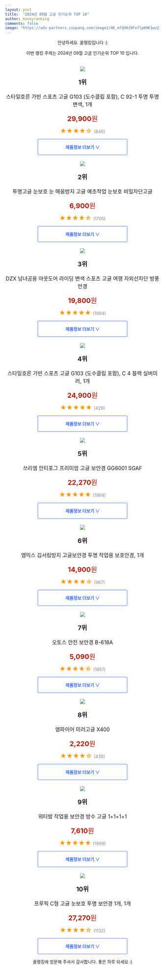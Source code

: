 ```yaml
---
layout: post
title:  "2024년 09월 고글 인기순위 TOP 10"
author: honeyranking
comments: false
image: "https://ads-partners.coupang.com/image1/HE_mfQ9019Fe7lpKHK1wu2j5NDrPeZxXcsXT32SfcEG2lGaj_77jsqXnNnjd7eCDdP4DgaMdXbmUVriKN57geOLEkG33_dEPsrq5lrkEyexx8KinTB68lPNXhnrNTv_viXJ3SEtr5h2NzYLZfsg2L9N9nYEZjFbKGN4GX3XTsNkLBU1Qr3hNA4KrsSOCDKKwxciNVGZpeEwxmUoM-tmmtcg6ques5aGvjP3BXC0aU45oAVNWh_lW7Xg_CnZGgfeCFOQVnBt6y3q0bDbPRtIm9QL9AyJXtwmkd1vqTKKZJhkVdO4llNq_R8vyBH9lyjQ-"
---
```

<p style="text-align: center;">안녕하세요. 꿀랭킹입니다 :)</p>
<p style="text-align: center;">이번 랭킹 주제는 2024년 09월 고글 인기순위 TOP 10 입니다.</p><center><img src="https://ads-partners.coupang.com/image1/HE_mfQ9019Fe7lpKHK1wu2j5NDrPeZxXcsXT32SfcEG2lGaj_77jsqXnNnjd7eCDdP4DgaMdXbmUVriKN57geOLEkG33_dEPsrq5lrkEyexx8KinTB68lPNXhnrNTv_viXJ3SEtr5h2NzYLZfsg2L9N9nYEZjFbKGN4GX3XTsNkLBU1Qr3hNA4KrsSOCDKKwxciNVGZpeEwxmUoM-tmmtcg6ques5aGvjP3BXC0aU45oAVNWh_lW7Xg_CnZGgfeCFOQVnBt6y3q0bDbPRtIm9QL9AyJXtwmkd1vqTKKZJhkVdO4llNq_R8vyBH9lyjQ-" style="margin-top:20px" /></center><p style="text-align: center; font-size: 20px"><b>1위</b></p><p style="text-align: center; font-size: 17px">스타일호른 가빈 스포츠 고글 G103 (도수클립 포함), C 92-1 투명 투명변색, 1개</p><p style="text-align: center;"><span style="color: #b61800; font-size: 22px;"><b>29,900</b>원</span></p><p style="text-align: center;"><span style="color: #ff9600; font-size: 20px;">★★★★☆ </span><span style="color: #878787;">(846)</span></p><center><a href="https://link.coupang.com/re/AFFSDP?lptag=AF3899140&subid=honeyrank&pageKey=7908240954&itemId=21693429948&vendorItemId=88899144290&traceid=V0-153-4e2d8283bc575d3b&clickBeacon=399de9f0-76a0-11ef-a19e-64293a0f33cc%7E3&requestid=20240920010000439014723186&token=31850C%7CMIXED"><div style="font-size: 14px; display: inline-block; padding: 15px 90px; color: #346aff; border-radius: 2px; border: 1px solid #346aff; cursor: pointer;"><b>제품정보 더보기 &or;</b></div></a></center><center><img src="https://ads-partners.coupang.com/image1/jM984bq9HyXb__aujE6BtardP-0DVA-M8ATgW6phat33UgzAVBVd1mBymbfmbAdC9oUHbk8oWZo_JuCimgJXJT8VEM-YmMuX_2ESrNvGgb1yQ3glXcia8XLaRxX3x0X5ZaLFuqHnKv9JRl93n-o-pLgDR3QBOFjFA4ooWYbwoslxhjaNw0xAB3tDhudTyyeQJ4U6YSfhTWz1cS4OuH75q05i2BwnNzMu1o64p5pMFM8l6f3Ud_I2yo2HOySISan1EiN-QTpXxNhyxdHfuYDoL8BKB3nGMpLWm9fgzjxFjF22gKpkOWlTiL538Q==" style="margin-top:20px" /></center><p style="text-align: center; font-size: 20px"><b>2위</b></p><p style="text-align: center; font-size: 17px">투명고글  눈보호 눈 매움방지 고글 예초작업 눈보호 비밀차단고글</p><p style="text-align: center;"><span style="color: #b61800; font-size: 22px;"><b>6,900</b>원</span></p><p style="text-align: center;"><span style="color: #ff9600; font-size: 20px;">★★★★☆ </span><span style="color: #878787;">(1705)</span></p><center><a href="https://link.coupang.com/re/AFFSDP?lptag=AF3899140&subid=honeyrank&pageKey=7567711845&itemId=19951186881&vendorItemId=86263495424&traceid=V0-153-1b53d496f3832d29&requestid=20240920010000439014723186&token=31850C%7CMIXED"><div style="font-size: 14px; display: inline-block; padding: 15px 90px; color: #346aff; border-radius: 2px; border: 1px solid #346aff; cursor: pointer;"><b>제품정보 더보기 &or;</b></div></a></center><center><img src="https://ads-partners.coupang.com/image1/exnksmA4XUBBnwtse_WcjFq9v-rwVZLEiL2ixjNUGRsi4l40snFeAyi3TfXtZ5D4yXhRxcQgu9MjJBtuTGzW85LXfbrVwhgfsAM2cANIuYAgCkUOYJByxSve86htX_3KFLGQnBq-0eobetrQ-qn8ZfPAiBKuqvpaChLrOYL2O33nqRR5Gjy0CNL8hibT7F1bO2MPA4FY1-xuNsLkaUjWLjdLpAkjkr-beg-eSFYaU7Y3LJtoCV7iHSKoPxwsjDLPRh9rrPfLG_uXE8FXtLhr4M2mOximGOluTL6OGQoG-dCck2q3QrTg5z0=" style="margin-top:20px" /></center><p style="text-align: center; font-size: 20px"><b>3위</b></p><p style="text-align: center; font-size: 17px">DZX 남녀공용 아웃도어 라이딩 변색 스포츠 고글 여행 자외선차단 방풍 안경</p><p style="text-align: center;"><span style="color: #b61800; font-size: 22px;"><b>19,800</b>원</span></p><p style="text-align: center;"><span style="color: #ff9600; font-size: 20px;">★★★★★ </span><span style="color: #878787;">(1994)</span></p><center><a href="https://link.coupang.com/re/AFFSDP?lptag=AF3899140&subid=honeyrank&pageKey=8220728696&itemId=23627052215&vendorItemId=90665297283&traceid=V0-153-fc896c1c49d15c05&requestid=20240920010000439014723186&token=31850C%7CMIXED"><div style="font-size: 14px; display: inline-block; padding: 15px 90px; color: #346aff; border-radius: 2px; border: 1px solid #346aff; cursor: pointer;"><b>제품정보 더보기 &or;</b></div></a></center><center><img src="https://ads-partners.coupang.com/image1/DJ_jLOSU-8P80A8LDAvSLGdvOKe_s2TBqivx6Gm-sTKdRNIVBJfo1CR7i3yKsnUkHBm2wpoVEgU2cQqsP1b5hj7y4gYOU9z1jIQ6a2Apapk1qZpKiIEXsxeOMwNq0QXJHPllj3P8z0kj9v9oFDZRlWZ4OeCZOPJTxOfRKEvP6xZogdEtGyptpqtj-_fJfzeNYJRSqXkXkD8wvmwb65kKg7rw1OgagW8B6eRoXXia2hvDwPGMQc8Mht1grtk1pKqbfJmI0lCbGYEbXx1e4PmRxbvhLLBKvVs0WxmXFBpVOrq4ShbNjduQnUDaGZMK3Q==" style="margin-top:20px" /></center><p style="text-align: center; font-size: 20px"><b>4위</b></p><p style="text-align: center; font-size: 17px">스타일호른 가빈 스포츠 고글 G103 (도수클립 포함), C 4 블랙 실버미러, 1개</p><p style="text-align: center;"><span style="color: #b61800; font-size: 22px;"><b>24,900</b>원</span></p><p style="text-align: center;"><span style="color: #ff9600; font-size: 20px;">★★★★★ </span><span style="color: #878787;">(429)</span></p><center><a href="https://link.coupang.com/re/AFFSDP?lptag=AF3899140&subid=honeyrank&pageKey=7908240954&itemId=21693429940&vendorItemId=88899144276&traceid=V0-153-4e2d8283bc575d3b&clickBeacon=399de9f0-76a0-11ef-b28b-7573191758d3%7E3&requestid=20240920010000439014723186&token=31850C%7CMIXED"><div style="font-size: 14px; display: inline-block; padding: 15px 90px; color: #346aff; border-radius: 2px; border: 1px solid #346aff; cursor: pointer;"><b>제품정보 더보기 &or;</b></div></a></center><center><img src="https://ads-partners.coupang.com/image1/dXx7ncM-e2G6pJnvdWnWCTyKu7JPpIViWVYKq-wNFRMeAgiRkiVufvR-k0ZxgizzP4jWp7JzndUJkd8eNRd1mKec6Pz1o8NCq-8-BLz0darD6mJQujVxTAF7WY5k7EJUUDAd3a12xBnkVBzJiv3vpaYQCfZJ0GXsiJG1rW9m4d9XyacClQ40YLnHsP_htzCsH1IWboytAq4iTR9UrjO4fZkFzUcqJ5hTzkrguIneG9XPimpIeBOILWchaOXyIXX1kjwiSaKtwqH-SchLAcHXN6kVh4ka8TrXVw==" style="margin-top:20px" /></center><p style="text-align: center; font-size: 20px"><b>5위</b></p><p style="text-align: center; font-size: 17px">쓰리엠 안티포그 프리미엄 고글 보안경 GG6001 SGAF</p><p style="text-align: center;"><span style="color: #b61800; font-size: 22px;"><b>22,270</b>원</span></p><p style="text-align: center;"><span style="color: #ff9600; font-size: 20px;">★★★★★ </span><span style="color: #878787;">(1994)</span></p><center><a href="https://link.coupang.com/re/AFFSDP?lptag=AF3899140&subid=honeyrank&pageKey=7396116757&itemId=19132680723&vendorItemId=86692275137&traceid=V0-153-ca83b7d6bf67ba99&requestid=20240920010000439014723186&token=31850C%7CMIXED"><div style="font-size: 14px; display: inline-block; padding: 15px 90px; color: #346aff; border-radius: 2px; border: 1px solid #346aff; cursor: pointer;"><b>제품정보 더보기 &or;</b></div></a></center><center><img src="https://ads-partners.coupang.com/image1/HsX_gkmZmwxRCDPzHkK1AeVgBYIQkzCbV11sI-JH_Ocf9UOlz0kJLuUMxJ6-UuuMod_0OZxKxR-Jtux5weJpNiN8GqM9-I4lJe5-ncmlpZI3yAyPHKkoHrDsJFQ262IjA8x_M9jqvQT0JUR1S_TfIcuzSp2GjF-fgY-_XfqhFTALavxkoPOWxavzEQ1xvv0t4WQMvIuXik15WQgzNynQ8OBeFFh-ohrFtzu4wlK3ben0RTFkvdegdXlsBzyOcbsJ4O7-WYxCKIPCIcG2H6medYYVIugVh_4AJWAMZDDjpTsnGXWlUO0VliJE6qIu6co=" style="margin-top:20px" /></center><p style="text-align: center; font-size: 20px"><b>6위</b></p><p style="text-align: center; font-size: 17px">엠믹스 김서림방지 고글보안경 투명 작업용 보호안경, 1개</p><p style="text-align: center;"><span style="color: #b61800; font-size: 22px;"><b>14,900</b>원</span></p><p style="text-align: center;"><span style="color: #ff9600; font-size: 20px;">★★★★☆ </span><span style="color: #878787;">(967)</span></p><center><a href="https://link.coupang.com/re/AFFSDP?lptag=AF3899140&subid=honeyrank&pageKey=7961303264&itemId=22011350867&vendorItemId=89058774802&traceid=V0-153-c0c5d0c1b4276066&clickBeacon=399de9f0-76a0-11ef-8aec-676555bcd450%7E3&requestid=20240920010000439014723186&token=31850C%7CMIXED"><div style="font-size: 14px; display: inline-block; padding: 15px 90px; color: #346aff; border-radius: 2px; border: 1px solid #346aff; cursor: pointer;"><b>제품정보 더보기 &or;</b></div></a></center><center><img src="https://ads-partners.coupang.com/image1/JERo3Q69WHYlXviFJK9GSJkKJ2GDGYQIEXJboy3sjZuCaHvMoVmqKcWNqnf_kSh9s99KqNk2fyCNeAhXnCACPKgtJLmk73fXZxIwTpsl-8uySo9fv3ih1YjW89oi019ekNjZBd-n-mJljXK9ZNTSCjSYDUwesmWG4foDcKKyAvaOSe21Pp4yVNoAW80tgotF4MVDwj48fQctkZHqlJJGSUW0DI4ZnOstA9feytrhxSG_IiZUA17YGLYPmrB-GJT2hobYeL3WvxTeFUUSnS5GnGFT" style="margin-top:20px" /></center><p style="text-align: center; font-size: 20px"><b>7위</b></p><p style="text-align: center; font-size: 17px">오토스 안전 보안경 B-618A</p><p style="text-align: center;"><span style="color: #b61800; font-size: 22px;"><b>5,090</b>원</span></p><p style="text-align: center;"><span style="color: #ff9600; font-size: 20px;">★★★★☆ </span><span style="color: #878787;">(1857)</span></p><center><a href="https://link.coupang.com/re/AFFSDP?lptag=AF3899140&subid=honeyrank&pageKey=4342471469&itemId=5084271387&vendorItemId=72393908510&traceid=V0-153-83d5f6a52cc7cea0&requestid=20240920010000439014723186&token=31850C%7CMIXED"><div style="font-size: 14px; display: inline-block; padding: 15px 90px; color: #346aff; border-radius: 2px; border: 1px solid #346aff; cursor: pointer;"><b>제품정보 더보기 &or;</b></div></a></center><center><img src="https://ads-partners.coupang.com/image1/8dcAc_2W0BL7-uaH8S52hXSuLzoEcymHPhqO2pdpD6aGSvHE7Y-3vWVUq2txN8dbtmvWvryBiH3j8dd7H2_NX4zgQb5_0XHA5Mp1YysBBio9dEVVpnt1YfA4-OFqZqp-0qmYMMu7fUCX3QDam7n4roEAJBSsYQa4r7kuOTDODrAid4Dt6-1sqpNb_382PjRKjGo78o_GCN2HL-zsBziTwwJuALVpr01N1ccANrpiWJnT_hp98gamreOgO53yakw65Ad4VKwX_AoUPePgA3wf02MEYWy_CaS83n_q0kr228kyc9Au4_uw1iKD" style="margin-top:20px" /></center><p style="text-align: center; font-size: 20px"><b>8위</b></p><p style="text-align: center; font-size: 17px">엠파이어 미러고글 X400</p><p style="text-align: center;"><span style="color: #b61800; font-size: 22px;"><b>2,220</b>원</span></p><p style="text-align: center;"><span style="color: #ff9600; font-size: 20px;">★★★★☆ </span><span style="color: #878787;">(439)</span></p><center><a href="https://link.coupang.com/re/AFFSDP?lptag=AF3899140&subid=honeyrank&pageKey=125735883&itemId=371643300&vendorItemId=3901134543&traceid=V0-153-4b8f9476cf387305&requestid=20240920010000439014723186&token=31850C%7CMIXED"><div style="font-size: 14px; display: inline-block; padding: 15px 90px; color: #346aff; border-radius: 2px; border: 1px solid #346aff; cursor: pointer;"><b>제품정보 더보기 &or;</b></div></a></center><center><img src="https://ads-partners.coupang.com/image1/RATuraWTtnVl02CnRPFthIJk8sAhZ-MoeLypZF3Hzk72eAldfrGv0tSRlUU0QpgBd4hfSLkNT8MRnU6OsW3g5WH4InkAREmzgc-K2N3zoogRrdFGz8ApRaaeO_FJGL2Mg0a2X9UTHB7GohFPEX-LV1y21PfLjbi7fntIdqAmbTO283Rkb_4kW99IW4ZIbJ2993PSO3dITNxEwr7sZ3Cv4uxiUOR1RHB0zP_auQYPjJ6aEGvPtWbPYs3O0hlTO9aMNhTFC4lHYkkYI8oUiUqavdiGOvj6qiA2DCDRWs1PgTw_4eVEllrMgNkg" style="margin-top:20px" /></center><p style="text-align: center; font-size: 20px"><b>9위</b></p><p style="text-align: center; font-size: 17px">워터밤 작업용 보안경 방수 고글 1+1+1+1</p><p style="text-align: center;"><span style="color: #b61800; font-size: 22px;"><b>7,610</b>원</span></p><p style="text-align: center;"><span style="color: #ff9600; font-size: 20px;">★★★★★ </span><span style="color: #878787;">(1999)</span></p><center><a href="https://link.coupang.com/re/AFFSDP?lptag=AF3899140&subid=honeyrank&pageKey=7963404520&itemId=22020764043&vendorItemId=89068117228&traceid=V0-153-b66b948314df3071&requestid=20240920010000439014723186&token=31850C%7CMIXED"><div style="font-size: 14px; display: inline-block; padding: 15px 90px; color: #346aff; border-radius: 2px; border: 1px solid #346aff; cursor: pointer;"><b>제품정보 더보기 &or;</b></div></a></center><center><img src="https://ads-partners.coupang.com/image1/rfgckafa3Th0VJf5rU7uGME7v0P3SaaBEq5sTxuImU8rSL3n_5q9kxEVhVo4bpUT1RlKZILMTY5YX9ef1d8Ww5zqwvX_Q22ERLmLTq8oCP_Qz9qdqWFZPmrz54abp-QzMzhek5vx43iScyy_AyaQM5ORnbqyZ6JMvm4mbJyCRZVftj4LDuozfplHxx8uE1HL8-GxXO7bBLXIFfQKqxTuBmS63A3xITEhFj6oB27vbL7RS-Ciz6jw9Y_FZYhVpSFwW7JFgE0eYMkzdN0emUi3T7rwpUWq7EN3W3ypIMrmUevtxmRpYc8y26i2nPzfJJ4=" style="margin-top:20px" /></center><p style="text-align: center; font-size: 20px"><b>10위</b></p><p style="text-align: center; font-size: 17px">프루픽 C형 고글 눈보호 투명 보안경 1개, 1개</p><p style="text-align: center;"><span style="color: #b61800; font-size: 22px;"><b>27,270</b>원</span></p><p style="text-align: center;"><span style="color: #ff9600; font-size: 20px;">★★★★☆ </span><span style="color: #878787;">(1132)</span></p><center><a href="https://link.coupang.com/re/AFFSDP?lptag=AF3899140&subid=honeyrank&pageKey=7196431716&itemId=18180350432&vendorItemId=89454074542&traceid=V0-153-fcd733c8537a9006&clickBeacon=399de9f0-76a0-11ef-af89-2d02555d127d%7E3&requestid=20240920010000439014723186&token=31850C%7CMIXED"><div style="font-size: 14px; display: inline-block; padding: 15px 90px; color: #346aff; border-radius: 2px; border: 1px solid #346aff; cursor: pointer;"><b>제품정보 더보기 &or;</b></div></a></center><p style="text-align: center;">꿀랭킹에 방문해 주셔서 감사합니다. 좋은 하루 되세요 :)</p>